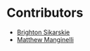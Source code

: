 # Contributors

- [Brighton Sikarskie](https://github.com/bsikar)
- [Matthew Manginelli](https://github.com/Mattinelli)
